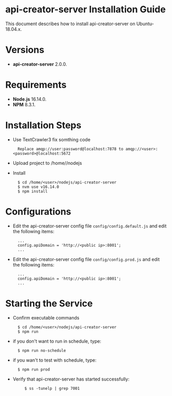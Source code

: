 api-creator-server Installation Guide
========================

This document describes how to install api-creator-server on Ubuntu-18.04.x.

# Versions

- **api-creator-server** 2.0.0.

# Requirements

- **Node.js** 16.14.0.
- **NPM** 8.3.1.

# Installation Steps

- Use TextCrawler3 fix somthing code

        Replace amqp://user:password@localhost:7878 to amqp://<user>:<password>@localhost:5672

- Upload project to /home/<user>/nodejs

- Install

        $ cd /home/<user>/nodejs/api-creator-server
        $ nvm use v16.14.0
        $ npm install

# Configurations

- Edit the api-creator-server config file `config/config.default.js` and edit the following items:

        ...
        config.apiDomain = 'http://<public ip>:8001';
        ...

- Edit the api-creator-server config file `config/config.prod.js` and edit the following items:

        ...
        config.apiDomain = 'http://<public ip>:8001';
        ...

# Starting the Service

- Confirm executable commands

        $ cd /home/<user>/nodejs/api-creator-server
        $ npm run

- if you don't want to run in schedule, type:

        $ npm run no-schedule

- if you wan't to test with schedule, type:

        $ npm run prod


- Verify that api-creator-server has started successfully:

	       $ ss -tunelp | grep 7001